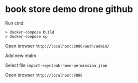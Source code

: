 # book store demo drone github

Run cmd

```
> docker-compose build
> docker-compose up
```

Open browser `http://localhost:8080/auth/admin/`

Add new realm 

Select file `import-keycloak-have-permission.json`

Open browser `http://localhost:8888`